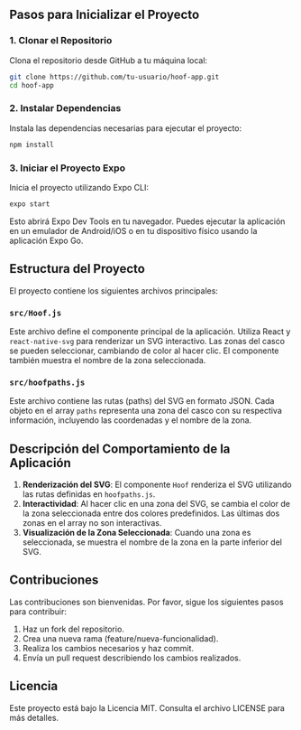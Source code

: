 ## Pasos para Inicializar el Proyecto

### 1. Clonar el Repositorio

Clona el repositorio desde GitHub a tu máquina local:

```sh
git clone https://github.com/tu-usuario/hoof-app.git
cd hoof-app
```

### 2. Instalar Dependencias

Instala las dependencias necesarias para ejecutar el proyecto:

```sh
npm install
```

### 3. Iniciar el Proyecto Expo

Inicia el proyecto utilizando Expo CLI:

```sh
expo start
```

Esto abrirá Expo Dev Tools en tu navegador. Puedes ejecutar la aplicación en un emulador de Android/iOS o en tu dispositivo físico usando la aplicación Expo Go.

## Estructura del Proyecto

El proyecto contiene los siguientes archivos principales:

### `src/Hoof.js`

Este archivo define el componente principal de la aplicación. Utiliza React y `react-native-svg` para renderizar un SVG interactivo. Las zonas del casco se pueden seleccionar, cambiando de color al hacer clic. El componente también muestra el nombre de la zona seleccionada.

### `src/hoofpaths.js`

Este archivo contiene las rutas (paths) del SVG en formato JSON. Cada objeto en el array `paths` representa una zona del casco con su respectiva información, incluyendo las coordenadas y el nombre de la zona.

## Descripción del Comportamiento de la Aplicación

1. **Renderización del SVG**: El componente `Hoof` renderiza el SVG utilizando las rutas definidas en `hoofpaths.js`.
2. **Interactividad**: Al hacer clic en una zona del SVG, se cambia el color de la zona seleccionada entre dos colores predefinidos. Las últimas dos zonas en el array no son interactivas.
3. **Visualización de la Zona Seleccionada**: Cuando una zona es seleccionada, se muestra el nombre de la zona en la parte inferior del SVG.

## Contribuciones

Las contribuciones son bienvenidas. Por favor, sigue los siguientes pasos para contribuir:

1. Haz un fork del repositorio.
2. Crea una nueva rama (feature/nueva-funcionalidad).
3. Realiza los cambios necesarios y haz commit.
4. Envía un pull request describiendo los cambios realizados.

## Licencia

Este proyecto está bajo la Licencia MIT. Consulta el archivo LICENSE para más detalles.

